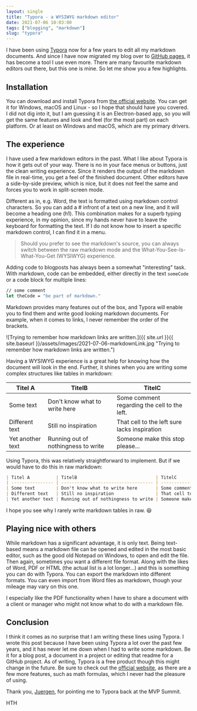 ```yaml
---
layout: single
title: "Typora - a WYSIWYG markdown editor"
date: 2021-07-06 10:03:00
tags: ["blogging", "markdown"]
slug: "typora"
---
```


I have been using [Typora](https://typora.io/) now for a few years to edit all my markdown documents. And since I have now migrated my blog over to [GitHub pages](https://mallibone.com/post/miniblog-to-jekyll), it has become a tool I use even more. There are many favourite markdown editors out there, but this one is mine. So let me show you a few highlights.

<!--more-->

## Installation

You can download and install Typora from [the official website](https://typora.io/). You can get it for Windows, macOS and Linux - so I hope that should have you covered. I did not dig into it, but I am guessing it is an Electron-based app, so you will get the same features and look and feel (for the most part) on each platform. Or at least on Windows and macOS, which are my primary drivers.

## The experience

I have used a few markdown editors in the past. What I like about Typora is how it gets out of your way. There is no in your face menus or buttons, just the clean writing experience. Since it renders the output of the markdown file in real-time, you get a feel of the finished document. Other editors have a side-by-side preview, which is nice, but it does not feel the same and forces you to work in split-screen mode.

Different as in, e.g. Word, the text is formatted using markdown control characters. So you can add a # infront of a text on a new line, and it will become a heading one (h1). This combination makes for a superb typing experience, in my opinion, since my hands never have to leave the keyboard for formatting the text. If I do not know how to insert a specific markdown control, I can find it in a menu.

> Should you prefer to see the markdown's source, you can always switch between the raw markdown mode and the What-You-See-Is-What-You-Get (WYSIWYG) experience.

Adding code to blogposts has always been a somewhat "interesting" task. With markdown, code can be embedded, either directly in the text `someCode` or a code block for multiple lines:

```ocaml
// some comment
let theCode = "be part of markdown."
```

Markdown provides many features out of the box, and Typora will enable you to find them and write good looking markdown documents. For example, when it comes to links, I never remember the order of the brackets.

![Trying to remember how markdown links are written.]({{ site.url }}{{ site.baseurl }}/assets/images/2021-07-06-markdownLink.jpg "Trying to remember how markdown links are written.")

Having a WYSIWYG experience is a great help for knowing how the document will look in the end. Further, it shines when you are writing some complex structures like tables in markdown:

| Titel A          | TitelB                              | TitelC                                       |
| ---------------- | ----------------------------------- | -------------------------------------------- |
| Some text        | Don't know what to write here       | Some comment regarding the cell to the left. |
| Different text   | Still no inspiration                | That cell to the left sure lacks inspiration |
| Yet another text | Running out of nothingness to write | Someone make this stop please...             |

Using Typora, this was relatively straightforward to implement. But if we would have to do this in raw markdown:

```markdown
| Titel A          | TitelB                              | TitelC                                       |
| ---------------- | ----------------------------------- | -------------------------------------------- |
| Some text        | Don't know what to write here       | Some comment regarding the cell to the left. |
| Different text   | Still no inspiration                | That cell to the left sure lacks inspiration |
| Yet another text | Running out of nothingness to write | Someone make this stop please...             |
```

I hope you see why I rarely write markdown tables in raw. 😆

## Playing nice with others

While markdown has a significant advantage, it is only text. Being text-based means a markdown file can be opened and edited in the most basic editor, such as the good old Notepad on Windows, to open and edit the file. Then again, sometimes you want a different file format. Along with the likes of Word, PDF or HTML (the actual list is a lot longer...) and this is something you can do with Typora. You can export the markdown into different formats. You can even import from Word files as markdown, though your mileage may vary on this one.

I especially like the PDF functionality when I have to share a document with a client or manager who might not know what to do with a markdown file.

## Conclusion

I think it comes as no surprise that I am writing these lines using Typora. I wrote this post because I have been using Typora a lot over the past few years, and it has never let me down when I had to write some markdown. Be it for a blog post, a document in a project or editing that readme for a GitHub project. As of writing, Typora is a free product though this might change in the future. Be sure to check out the [official website](https://typora.io/), as there are a few more features, such as math formulas, which I never had the pleasure of using.

Thank you, [Juergen](https://twitter.com/sharpcms), for pointing me to Typora back at the MVP Summit.

HTH